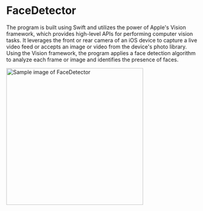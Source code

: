 # FaceDetector

The program is built using Swift and utilizes the power of Apple's Vision framework, which provides high-level APIs for performing computer vision tasks. It leverages the front or rear camera of an iOS device to capture a live video feed or accepts an image or video from the device's photo library. Using the Vision framework, the program applies a face detection algorithm to analyze each frame or image and identifies the presence of faces.

<img width="361" alt="Sample image of FaceDetector" src="https://github.com/AraavNayak/FaceDetector/assets/104335810/412d0ced-2f36-4bb2-a081-14f54955f232">
